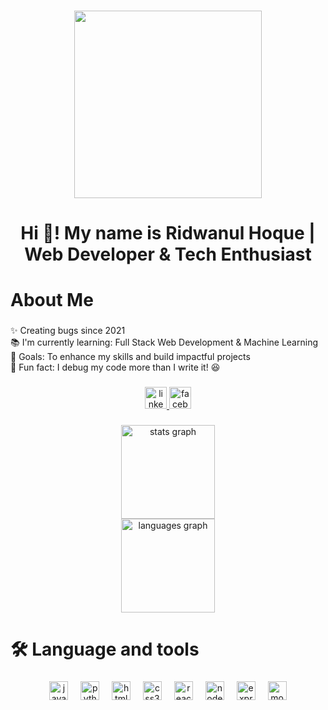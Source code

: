 

###
<div align="center">
  <img height="300" src="https://i.ibb.co.com/nsNGrBsf/Yellow-and-Blue-Bold-Geometric-Software-Developer-Linked-In-Banner.gif"  />
</div>

<h1 align="center">Hi 👋! My name is Ridwanul Hoque | Web Developer & Tech Enthusiast</h1>

###

<h1 align="left">About Me</h1>

###

<p align="left">✨ Creating bugs since 2021<br>📚 I'm currently learning: Full Stack Web Development & Machine Learning<br>🎯 Goals: To enhance my skills and build impactful projects<br>🎲 Fun fact: I debug my code more than I write it! 😆</p>

###

<div align="center">
  <a href="https://www.linkedin.com/in/ridwanul-hoque-99525634b/" target="_blank">
    <img src="https://img.shields.io/static/v1?message=LinkedIn&logo=linkedin&label=&color=0077B5&logoColor=white&labelColor=&style=for-the-badge" height="35" alt="linkedin logo"  />
  </a>

  <a href="https://www.facebook.com/ridwanulrishan.hoque" target="_blank">
    <img src="https://img.shields.io/static/v1?message=Facebook&logo=facebook&label=&color=1877F2&logoColor=white&labelColor=&style=for-the-badge" height="35" alt="facebook logo"  />
  </a>
</div>

###

<div align="center">
  <img src="https://github-readme-stats.vercel.app/api?username=Ridwanul-hoque&show_icons=true&include_all_commits=true&count_private=true&theme=dark&bg_color=0D1B2A&title_color=FFD700&text_color=FFFFFF&icon_color=FFD700&hide_border=false" height="150" alt="stats graph"  />
  <br/>
  <img src="https://github-readme-stats.vercel.app/api/top-langs?username=Ridwanul-hoque&layout=compact&langs_count=5&theme=dark&bg_color=0D1B2A&title_color=FFD700&text_color=FFFFFF&icon_color=FFD700&hide_border=false&card_width=400" height="150" alt="languages graph"  />

###

<h1 align="left">🛠 Language and tools</h1>

###

<div align="center">
  <img src="https://cdn.jsdelivr.net/gh/devicons/devicon/icons/javascript/javascript-original.svg" height="30" alt="javascript logo"  />
  <img width="12" />
  <img src="https://cdn.jsdelivr.net/gh/devicons/devicon/icons/python/python-original.svg" height="30" alt="python logo"  />
  <img width="12" />
  <img src="https://cdn.jsdelivr.net/gh/devicons/devicon/icons/html5/html5-original.svg" height="30" alt="html5 logo"  />
  <img width="12" />
  <img src="https://cdn.jsdelivr.net/gh/devicons/devicon/icons/css3/css3-original.svg" height="30" alt="css3 logo"  />
  <img width="12" />
  <img src="https://cdn.jsdelivr.net/gh/devicons/devicon/icons/react/react-original.svg" height="30" alt="react logo"  />
  <img width="12" />
  <img src="https://cdn.jsdelivr.net/gh/devicons/devicon/icons/nodejs/nodejs-original.svg" height="30" alt="nodejs logo"  />
  <img width="12" />
  <img src="https://skillicons.dev/icons?i=express" height="30" alt="express logo"  />
  <img width="12" />
  <img src="https://cdn.simpleicons.org/mongodb/47A248" height="30" alt="mongodb logo"  />
</div>

###

<br clear="both">

###
